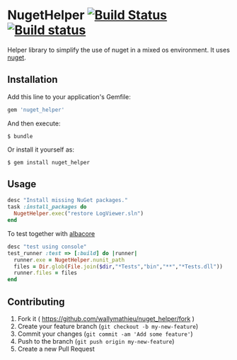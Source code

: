 # NugetHelper [![Build Status](https://travis-ci.org/wallymathieu/nuget_helper.svg)](https://travis-ci.org/wallymathieu/nuget_helper) [![Build status](https://ci.appveyor.com/api/projects/status/jabjjby3t7m87net/branch/master?svg=true)](https://ci.appveyor.com/project/wallymathieu/nuget-helper/branch/master)

Helper library to simplify the use of nuget in a mixed os environment. It uses [nuget](https://rubygems.org/gems/nuget).

## Installation

Add this line to your application's Gemfile:

```ruby
gem 'nuget_helper'
```

And then execute:

    $ bundle

Or install it yourself as:

    $ gem install nuget_helper

## Usage

```ruby
desc "Install missing NuGet packages."
task :install_packages do
  NugetHelper.exec("restore LogViewer.sln")
end
```

To test together with [albacore](https://github.com/Albacore/albacore)

```ruby
desc "test using console"
test_runner :test => [:build] do |runner|
  runner.exe = NugetHelper.nunit_path
  files = Dir.glob(File.join($dir,"*Tests","bin","**","*Tests.dll"))
  runner.files = files 
end
```

## Contributing

1. Fork it ( https://github.com/wallymathieu/nuget_helper/fork )
2. Create your feature branch (`git checkout -b my-new-feature`)
3. Commit your changes (`git commit -am 'Add some feature'`)
4. Push to the branch (`git push origin my-new-feature`)
5. Create a new Pull Request
